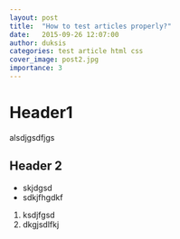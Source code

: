 ```yaml
---
layout: post
title:  "How to test articles properly?"
date:   2015-09-26 12:07:00
author: duksis
categories: test article html css
cover_image: post2.jpg
importance: 3
---
```


# Header1


alsdjgsdfjgs


## Header 2

* skjdgsd
* sdkjfhgdkf


1. ksdjfgsd
2. dkgjsdlfkj

